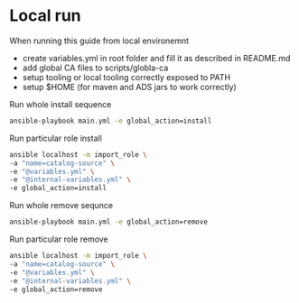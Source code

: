 # Local run

When running this guide from local environemnt

- create variables.yml in root folder and fill it as described in README.md
- add global CA files to scripts/globla-ca
- setup tooling or local tooling correctly exposed to PATH
- setup $HOME (for maven and ADS jars to work correctly)

Run whole install sequence
```bash
ansible-playbook main.yml -e global_action=install
```

Run particular role install
```bash
ansible localhost -m import_role \
-a "name=catalog-source" \
-e "@variables.yml" \
-e "@internal-variables.yml" \
-e global_action=install
```

Run whole remove sequnce
```bash
ansible-playbook main.yml -e global_action=remove
```

Run particular role remove
```bash
ansible localhost -m import_role \
-a "name=catalog-source" \
-e "@variables.yml" \
-e "@internal-variables.yml" \
-e global_action=remove
```                  
